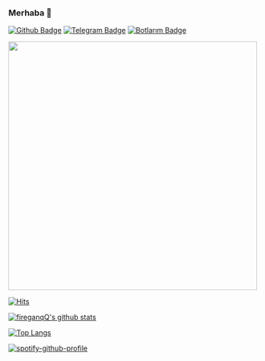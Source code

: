 ### Merhaba 👋

[![Github Badge](https://img.shields.io/badge/-Github-000?style=quare&labelColor=000&logo=Github&logoColor=white&link=https://github.com/fireganqQ/fireganqq)](https://github.com/fireganqQ/fireganqq) 
[![Telegram Badge](https://img.shields.io/badge/-Telegram-C13584?style=flat-quare&labelColor=C13584&logo=Telegram&logoColor=dark_blue&link=t.me/fireganqQ)](t.me/fireganqQ) 
[![Botlarım Badge](https://img.shields.io/badge/-Telegram_Botlarım-757575?style=flat-quare&labelColor=757575&logo=Telegram&logoColor=dark_blue&link=t.me/fireqanQBotlari/33)](t.me/fireqanQBotlari/33)


[<img src="https://camo.githubusercontent.com/992babdffd8c74a1502de375fbdf7e4d54773242/68747470733a2f2f6d656469612e67697068792e636f6d2f6d656469612f53576f536b4e36447854737a71494b4571762f67697068792e676966" url="https://github.com/fireganqQ" width="495px">](https://github.com/fireganqQ)

[![Hits](https://hits.seeyoufarm.com/api/count/incr/badge.svg?url=https://github.com/fireganqQ&count_bg=%231EE510&title_bg=%23555555&icon=&icon_color=%23931414&title=account+views&edge_flat=true)](https://github.com/fireganqQ)


[![fireganqQ's github stats](https://github-readme-stats.vercel.app/api?username=fireganqq&show_icons=true&theme=cobalt&count_private=true)](https://github.com/fireganqQ)

[![Top Langs](https://github-readme-stats.vercel.app/api/top-langs/?username=Fireganqq&layout=compact&theme=cobalt)](https://github.com/fireganqQ)

[![spotify-github-profile](https://spotify-github-profile.vercel.app/api/view?uid=ar5xr05io7p2lrvlzz8cgpz7f&cover_image=false)](https://github.com/fireganqQ)
